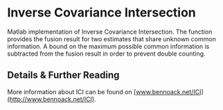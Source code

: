 # Inverse Covariance Intersection
Matlab implementation of Inverse Covariance Intersection. The function provides the fusion result for two estimates that share unknown common information. A bound on the maximum possible common information is subtracted from the fusion result in order to prevent double counting.

## Details & Further Reading
More information about ICI can be found on [www.bennoack.net/ICI](http://www.bennoack.net/ICI).
